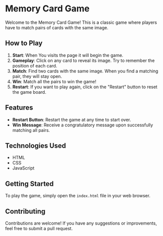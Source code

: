# Memory Card Game

Welcome to the Memory Card Game! This is a classic game where players have to match pairs of cards with the same image.

## How to Play

1. **Start**: When You visits the page it will begin the game.
2. **Gameplay**: Click on any card to reveal its image. Try to remember the position of each card.
3. **Match**: Find two cards with the same image. When you find a matching pair, they will stay open.
4. **Win**: Match all the pairs to win the game!
5. **Restart**: If you want to play again, click on the "Restart" button to reset the game board.

## Features

- **Restart Button**: Restart the game at any time to start over.
- **Win Message**: Receive a congratulatory message upon successfully matching all pairs.

## Technologies Used

- HTML
- CSS
- JavaScript

## Getting Started

To play the game, simply open the `index.html` file in your web browser.

## Contributing

Contributions are welcome! If you have any suggestions or improvements, feel free to submit a pull request.


